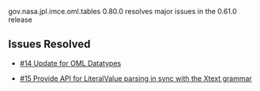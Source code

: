 gov.nasa.jpl.imce.oml.tables 0.80.0 resolves major issues in the 0.61.0 release

## Issues Resolved

- [#14 Update for OML Datatypes](https://github.com/JPL-IMCE/gov.nasa.jpl.imce.oml.tables/issues/14)

- [#15 Provide API for LiteralValue parsing in sync with the Xtext grammar](https://github.com/JPL-IMCE/gov.nasa.jpl.imce.oml.tables/issues/15)